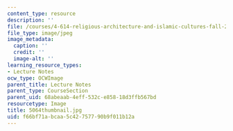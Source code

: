 ```yaml
---
content_type: resource
description: ''
file: /courses/4-614-religious-architecture-and-islamic-cultures-fall-2002/f66bf71abcaa5c42757790b9f011b12a_5064thumbnail.jpg
file_type: image/jpeg
image_metadata:
  caption: ''
  credit: ''
  image-alt: ''
learning_resource_types:
- Lecture Notes
ocw_type: OCWImage
parent_title: Lecture Notes
parent_type: CourseSection
parent_uid: 68abeaab-4eff-532c-e858-18d3ffb567bd
resourcetype: Image
title: 5064thumbnail.jpg
uid: f66bf71a-bcaa-5c42-7577-90b9f011b12a
---
```

